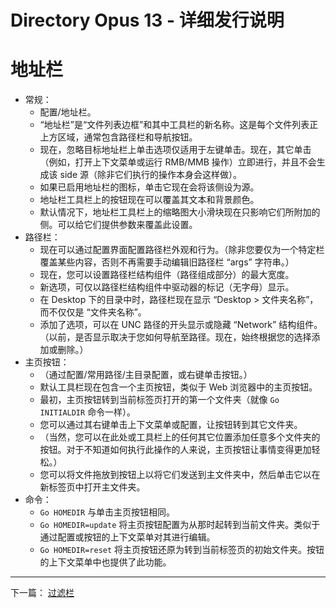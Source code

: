 # Directory Opus 13 - 详细发行说明

# 地址栏

- 常规：
    - 配置/地址栏。
    - “地址栏”是“文件列表边框”和其中工具栏的新名称。这是每个文件列表正上方区域，通常包含路径栏和导航按钮。
    - 现在，忽略目标地址栏上单击选项仅适用于左键单击。现在，其它单击（例如，打开上下文菜单或运行 RMB/MMB 操作）立即进行，并且不会生成该 side 源（除非它们执行的操作本身会这样做）。
    - 如果已启用地址栏的图标，单击它现在会将该侧设为源。
    - 地址栏工具栏上的按钮现在可以覆盖其文本和背景颜色。
    - 默认情况下，地址栏工具栏上的缩略图大小滑块现在只影响它们所附加的侧。可以给它们提供参数来覆盖此设置。
- 路径栏：
    - 现在可以通过配置界面配置路径栏外观和行为。（除非您要仅为一个特定栏覆盖某些内容，否则不再需要手动编辑旧路径栏 “args” 字符串。）
    - 现在，您可以设置路径栏结构组件（路径组成部分）的最大宽度。
    - 新选项，可仅以路径栏结构组件中驱动器的标记（无字母）显示。
    - 在 Desktop 下的目录中时，路径栏现在显示 “Desktop \> 文件夹名称”，而不仅仅是 “文件夹名称”。
    - 添加了选项，可以在 UNC 路径的开头显示或隐藏 “Network” 结构组件。（以前，是否显示取决于您如何导航至路径。现在，始终根据您的选择添加或删除。）
- 主页按钮：
    - （通过配置/常用路径/主目录配置，或右键单击按钮。）
    - 默认工具栏现在包含一个主页按钮，类似于 Web 浏览器中的主页按钮。
    - 最初，主页按钮转到当前标签页打开的第一个文件夹（就像 `Go INITIALDIR` 命令一样）。
    - 您可以通过其右键单击上下文菜单或配置，让按钮转到其它文件夹。
    - （当然，您可以在此处或工具栏上的任何其它位置添加任意多个文件夹的按钮。对于不知道如何执行此操作的人来说，主页按钮让事情变得更加轻松。）
    - 您可以将文件拖放到按钮上以将它们发送到主文件夹中，然后单击它以在新标签页中打开主文件夹。
- 命令：
    - `Go HOMEDIR` 与单击主页按钮相同。
    - `Go HOMEDIR=update` 将主页按钮配置为从那时起转到当前文件夹。类似于通过配置或按钮的上下文菜单对其进行编辑。
    - `Go HOMEDIR=reset` 将主页按钮还原为转到当前标签页的初始文件夹。按钮的上下文菜单中也提供了此功能。

------------------------------------------------------------------------

下一篇： [过滤栏](/Manual/release_history/opus13_detailed/filter_bar.zh.md)